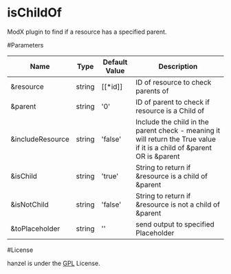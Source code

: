 isChildOf
=========

ModX plugin to find if a resource has a specified parent.

#Parameters


| Name | Type | Default Value | Description |
| ---- | ---- | ------------- | ----------- |
| &resource | string | [[*id]] | ID of resource to check parents of |
| &parent | string | '0' | ID of parent to check if resource is a Child of |
| &includeResource | string | 'false' | Include the child in the parent check - meaning it will return the True value if it is a child of &parent OR is &parent |
| &isChild | string | 'true' | String to return if &resource is a child of &parent |
| &isNotChild | string | 'false' | String to return if &resource is not a child of &parent |
| &toPlaceholder | string | '' | send output to specified Placeholder |

#License

hanzel is under the [GPL](http://www.gnu.org/copyleft/gpl.html) License.